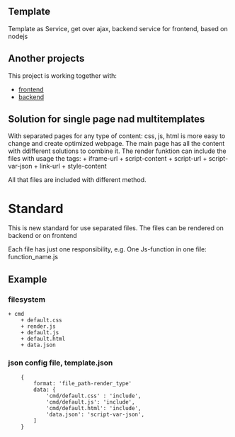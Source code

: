 ## Template
Template as Service, get over ajax, backend service for frontend, based on nodejs


## Another projects
This project is working together with:
+ [frontend](https://devopsterminal.github.io/frontend/)
+ [backend](https://devopsterminal.github.io/backend/)



## Solution for single page nad multitemplates
With separated pages for any type of content: css, js, html
is more easy to change and create optimized webpage.
The main page has all the content with ddifferent solutions to combine it.
The render funktion can include the files with usage the tags:
    + iframe-url
    + script-content
    + script-url
    + script-var-json
    + link-url
    + style-content

All that files are included with different method.

# Standard
This is new standard for use separated files.
The files can be rendered on backend or on frontend

Each file has just one responsibility,
e.g.
One Js-function in one file: function_name.js

## Example

### filesystem

    + cmd
        + default.css
        + render.js
        + default.js
        + default.html
        + data.json


### json config file, template.json


        {
            format: 'file_path-render_type'
            data: {
                'cmd/default.css' : 'include',
                'cmd/default.js': 'include',
                'cmd/default.html': 'include',
                'data.json': 'script-var-json',
            ]
        }